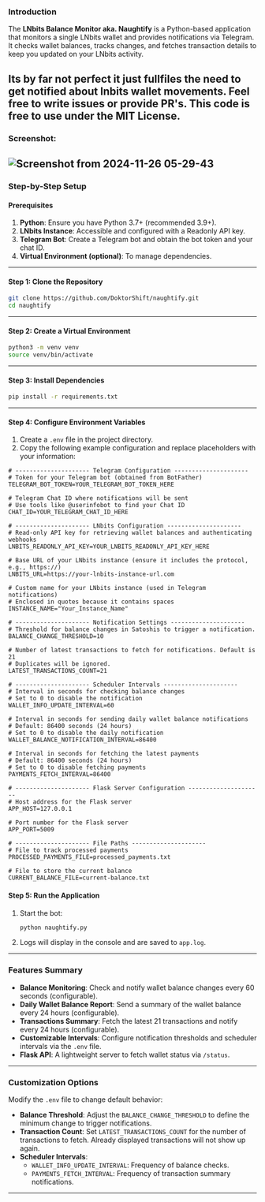 ### Introduction

The **LNbits Balance Monitor aka. Naughtify** is a Python-based application that monitors a single LNbits wallet and provides notifications via Telegram. It checks wallet balances, tracks changes, and fetches transaction details to keep you updated on your LNbits activity.

Its by far not perfect it just fullfiles the need to get notified about lnbits wallet movements. Feel free to write issues or provide PR's. This code is free to use under the MIT License.
---

### Screenshot:


![Screenshot from 2024-11-26 05-29-43](https://github.com/user-attachments/assets/247ad2a9-09e5-4581-ab9d-1ddda721138a)
---

### Step-by-Step Setup

#### Prerequisites
1. **Python**: Ensure you have Python 3.7+ (recommended 3.9+).
2. **LNbits Instance**: Accessible and configured with a Readonly API key.
3. **Telegram Bot**: Create a Telegram bot and obtain the bot token and your chat ID.
4. **Virtual Environment (optional)**: To manage dependencies.

---

#### Step 1: Clone the Repository
```bash
git clone https://github.com/DoktorShift/naughtify.git
cd naughtify
```

---

#### Step 2: Create a Virtual Environment
```bash
python3 -m venv venv
source venv/bin/activate
```

---

#### Step 3: Install Dependencies
```bash
pip install -r requirements.txt
```

---

#### Step 4: Configure Environment Variables
1. Create a `.env` file in the project directory.
2. Copy the following example configuration and replace placeholders with your information:

```plaintext
# --------------------- Telegram Configuration ---------------------
# Token for your Telegram bot (obtained from BotFather)
TELEGRAM_BOT_TOKEN=YOUR_TELEGRAM_BOT_TOKEN_HERE

# Telegram Chat ID where notifications will be sent
# Use tools like @userinfobot to find your Chat ID
CHAT_ID=YOUR_TELEGRAM_CHAT_ID_HERE

# --------------------- LNbits Configuration ---------------------
# Read-only API key for retrieving wallet balances and authenticating webhooks
LNBITS_READONLY_API_KEY=YOUR_LNBITS_READONLY_API_KEY_HERE

# Base URL of your LNbits instance (ensure it includes the protocol, e.g., https://)
LNBITS_URL=https://your-lnbits-instance-url.com

# Custom name for your LNbits instance (used in Telegram notifications)
# Enclosed in quotes because it contains spaces
INSTANCE_NAME="Your_Instance_Name"

# --------------------- Notification Settings ---------------------
# Threshold for balance changes in Satoshis to trigger a notification.
BALANCE_CHANGE_THRESHOLD=10

# Number of latest transactions to fetch for notifications. Default is 21
# Duplicates will be ignored.
LATEST_TRANSACTIONS_COUNT=21

# --------------------- Scheduler Intervals ---------------------
# Interval in seconds for checking balance changes
# Set to 0 to disable the notification
WALLET_INFO_UPDATE_INTERVAL=60

# Interval in seconds for sending daily wallet balance notifications
# Default: 86400 seconds (24 hours)
# Set to 0 to disable the daily notification
WALLET_BALANCE_NOTIFICATION_INTERVAL=86400

# Interval in seconds for fetching the latest payments
# Default: 86400 seconds (24 hours)
# Set to 0 to disable fetching payments
PAYMENTS_FETCH_INTERVAL=86400

# --------------------- Flask Server Configuration ---------------------
# Host address for the Flask server
APP_HOST=127.0.0.1

# Port number for the Flask server
APP_PORT=5009

# --------------------- File Paths ---------------------
# File to track processed payments
PROCESSED_PAYMENTS_FILE=processed_payments.txt

# File to store the current balance
CURRENT_BALANCE_FILE=current-balance.txt
  ```

#### Step 5: Run the Application
1. Start the bot:
   ```bash
   python naughtify.py
   ```
2. Logs will display in the console and are saved to `app.log`.

---

### Features Summary

- **Balance Monitoring**: Check and notify wallet balance changes every 60 seconds (configurable).
- **Daily Wallet Balance Report**: Send a summary of the wallet balance every 24 hours (configurable).
- **Transactions Summary**: Fetch the latest 21 transactions and notify every 24 hours (configurable).
- **Customizable Intervals**: Configure notification thresholds and scheduler intervals via the `.env` file.
- **Flask API**: A lightweight server to fetch wallet status via `/status`.

---

### Customization Options
Modify the `.env` file to change default behavior:
- **Balance Threshold**: Adjust the `BALANCE_CHANGE_THRESHOLD` to define the minimum change to trigger notifications.
- **Transaction Count**: Set `LATEST_TRANSACTIONS_COUNT` for the number of transactions to fetch. Already displayed transactions will not show up again.
- **Scheduler Intervals**:
  - `WALLET_INFO_UPDATE_INTERVAL`: Frequency of balance checks.
  - `PAYMENTS_FETCH_INTERVAL`: Frequency of transaction summary notifications.

---
